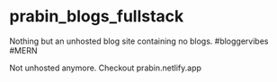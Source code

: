# prabin_blogs_fullstack
Nothing but an unhosted blog site containing no blogs. #bloggervibes #MERN 

Not unhosted anymore. Checkout prabin.netlify.app
